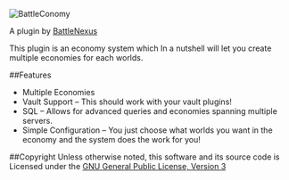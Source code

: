 ![BattleConomy](http://www.battlenexus.net/assets/plugins/battleconomy/BattleConomy.png)

A plugin by [BattleNexus][1]

This plugin is an economy system which In a nutshell will let you create multiple economies for each worlds.

##Features
* Multiple Economies
* Vault Support – This should work with your vault plugins!
* SQL – Allows for advanced queries and economies spanning multiple servers.
* Simple Configuration – You just choose what worlds you want in the economy and the system does the work for you!

##Copyright
Unless otherwise noted, this software and its source code is
Licensed under the [GNU General Public License, Version 3][2]

[1]: http://www.battlenexus.net
[2]: http://www.gnu.org/licenses/gpl-3.0.html


